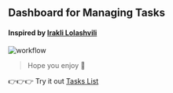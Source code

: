 ## Dashboard for Managing Tasks

#### Inspired by [Irakli Lolashvili](https://dribbble.com/IrakliLolashvili)

![workflow](https://cdn.dribbble.com/users/4712412/screenshots/15261921/media/264b65f76ee8316626c214934ebf306f.png)

> Hope you enjoy 💜

👉👉👉 Try it out [Tasks List](https://dribbble.com/IrakliLolashvili)

